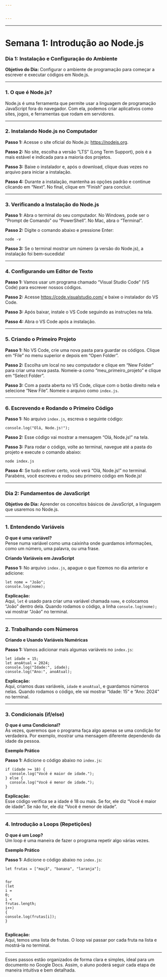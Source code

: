 ```yaml
---


---
```


<hr>
<h1 id="semana-1-introdução-ao-node.js"><strong>Semana 1: Introdução ao Node.js</strong></h1>
<h3 id="dia-1-instalação-e-configuração-do-ambiente"><strong>Dia 1: Instalação e Configuração do Ambiente</strong></h3>
<p><strong>Objetivo do Dia:</strong> Configurar o ambiente de programação para começar a escrever e executar códigos em Node.js.</p>
<hr>
<h3 id="o-que-é-node.js">1. <strong>O que é Node.js?</strong></h3>
<p>Node.js é uma ferramenta que permite usar a linguagem de programação JavaScript fora do navegador. Com ela, podemos criar aplicativos como sites, jogos, e ferramentas que rodam em servidores.</p>
<hr>
<h3 id="instalando-node.js-no-computador">2. <strong>Instalando Node.js no Computador</strong></h3>
<p><strong>Passo 1:</strong> Acesse o site oficial do Node.js: <a href="https://nodejs.org">https://nodejs.org</a>.</p>
<p><strong>Passo 2:</strong> No site, escolha a versão “LTS” (Long Term Support), pois é a mais estável e indicada para a maioria dos projetos.</p>
<p><strong>Passo 3:</strong> Baixe o instalador e, após o download, clique duas vezes no arquivo para iniciar a instalação.</p>
<p><strong>Passo 4:</strong> Durante a instalação, mantenha as opções padrão e continue clicando em “Next”. No final, clique em “Finish” para concluir.</p>
<hr>
<h3 id="verificando-a-instalação-do-node.js">3. <strong>Verificando a Instalação do Node.js</strong></h3>
<p><strong>Passo 1:</strong> Abra o terminal do seu computador. No Windows, pode ser o “Prompt de Comando” ou “PowerShell”. No Mac, abra o “Terminal”.</p>
<p><strong>Passo 2:</strong> Digite o comando abaixo e pressione Enter:</p>
<pre class=" language-bash"><code class="prism  language-bash">node -v
</code></pre>
<p><strong>Passo 3:</strong> Se o terminal mostrar um número (a versão do Node.js), a instalação foi bem-sucedida!</p>
<hr>
<h3 id="configurando-um-editor-de-texto">4. <strong>Configurando um Editor de Texto</strong></h3>
<p><strong>Passo 1:</strong> Vamos usar um programa chamado “Visual Studio Code” (VS Code) para escrever nossos códigos.</p>
<p><strong>Passo 2:</strong> Acesse <a href="https://code.visualstudio.com/">https://code.visualstudio.com/</a> e baixe o instalador do VS Code.</p>
<p><strong>Passo 3:</strong> Após baixar, instale o VS Code seguindo as instruções na tela.</p>
<p><strong>Passo 4:</strong> Abra o VS Code após a instalação.</p>
<hr>
<h3 id="criando-o-primeiro-projeto">5. <strong>Criando o Primeiro Projeto</strong></h3>
<p><strong>Passo 1:</strong> No VS Code, crie uma nova pasta para guardar os códigos. Clique em “File” no menu superior e depois em “Open Folder”.</p>
<p><strong>Passo 2:</strong> Escolha um local no seu computador e clique em “New Folder” para criar uma nova pasta. Nomeie-a como “meu_primeiro_projeto” e clique em “Select Folder”.</p>
<p><strong>Passo 3:</strong> Com a pasta aberta no VS Code, clique com o botão direito nela e selecione “New File”. Nomeie o arquivo como <code>index.js</code>.</p>
<hr>
<h3 id="escrevendo-e-rodando-o-primeiro-código">6. <strong>Escrevendo e Rodando o Primeiro Código</strong></h3>
<p><strong>Passo 1:</strong> No arquivo <code>index.js</code>, escreva o seguinte código:</p>
<pre class=" language-javascript"><code class="prism  language-javascript">console<span class="token punctuation">.</span><span class="token function">log</span><span class="token punctuation">(</span><span class="token string">"Olá, Node.js!"</span><span class="token punctuation">)</span><span class="token punctuation">;</span>
</code></pre>
<p><strong>Passo 2:</strong> Esse código vai mostrar a mensagem “Olá, Node.js!” na tela.</p>
<p><strong>Passo 3:</strong> Para rodar o código, volte ao terminal, navegue até a pasta do projeto e execute o comando abaixo:</p>
<pre class=" language-bash"><code class="prism  language-bash">node index.js
</code></pre>
<p><strong>Passo 4:</strong> Se tudo estiver certo, você verá “Olá, Node.js!” no terminal. Parabéns, você escreveu e rodou seu primeiro código em Node.js!</p>
<hr>
<h3 id="dia-2-fundamentos-de-javascript"><strong>Dia 2: Fundamentos de JavaScript</strong></h3>
<p><strong>Objetivo do Dia:</strong> Aprender os conceitos básicos de JavaScript, a linguagem que usaremos no Node.js.</p>
<hr>
<h3 id="entendendo-variáveis">1. <strong>Entendendo Variáveis</strong></h3>
<p><strong>O que é uma variável?</strong><br>
Pense numa variável como uma caixinha onde guardamos informações, como um número, uma palavra, ou uma frase.</p>
<p><strong>Criando Variáveis em JavaScript</strong></p>
<p><strong>Passo 1:</strong> No arquivo <code>index.js</code>, apague o que fizemos no dia anterior e adicione:</p>
<pre class=" language-javascript"><code class="prism  language-javascript"><span class="token keyword">let</span> nome <span class="token operator">=</span> <span class="token string">"João"</span><span class="token punctuation">;</span>
console<span class="token punctuation">.</span><span class="token function">log</span><span class="token punctuation">(</span>nome<span class="token punctuation">)</span><span class="token punctuation">;</span>
</code></pre>
<p><strong>Explicação:</strong><br>
Aqui, <code>let</code> é usado para criar uma variável chamada <code>nome</code>, e colocamos “João” dentro dela. Quando rodamos o código, a linha <code>console.log(nome);</code> vai mostrar “João” no terminal.</p>
<hr>
<h3 id="trabalhando-com-números">2. <strong>Trabalhando com Números</strong></h3>
<p><strong>Criando e Usando Variáveis Numéricas</strong></p>
<p><strong>Passo 1:</strong> Vamos adicionar mais algumas variáveis no <code>index.js</code>:</p>
<pre class=" language-javascript"><code class="prism  language-javascript"><span class="token keyword">let</span> idade <span class="token operator">=</span> <span class="token number">15</span><span class="token punctuation">;</span>
<span class="token keyword">let</span> anoAtual <span class="token operator">=</span> <span class="token number">2024</span><span class="token punctuation">;</span>
console<span class="token punctuation">.</span><span class="token function">log</span><span class="token punctuation">(</span><span class="token string">"Idade:"</span><span class="token punctuation">,</span> idade<span class="token punctuation">)</span><span class="token punctuation">;</span>
console<span class="token punctuation">.</span><span class="token function">log</span><span class="token punctuation">(</span><span class="token string">"Ano:"</span><span class="token punctuation">,</span> anoAtual<span class="token punctuation">)</span><span class="token punctuation">;</span>
</code></pre>
<p><strong>Explicação:</strong><br>
Aqui, criamos duas variáveis, <code>idade</code> e <code>anoAtual</code>, e guardamos números nelas. Quando rodamos o código, ele vai mostrar “Idade: 15” e “Ano: 2024” no terminal.</p>
<hr>
<h3 id="condicionais-ifelse">3. <strong>Condicionais (if/else)</strong></h3>
<p><strong>O que é uma Condicional?</strong><br>
Às vezes, queremos que o programa faça algo apenas se uma condição for verdadeira. Por exemplo, mostrar uma mensagem diferente dependendo da idade da pessoa.</p>
<p><strong>Exemplo Prático</strong></p>
<p><strong>Passo 1:</strong> Adicione o código abaixo no <code>index.js</code>:</p>
<pre class=" language-javascript"><code class="prism  language-javascript"><span class="token keyword">if</span> <span class="token punctuation">(</span>idade <span class="token operator">&gt;=</span> <span class="token number">18</span><span class="token punctuation">)</span> <span class="token punctuation">{</span>
  console<span class="token punctuation">.</span><span class="token function">log</span><span class="token punctuation">(</span><span class="token string">"Você é maior de idade."</span><span class="token punctuation">)</span><span class="token punctuation">;</span>
<span class="token punctuation">}</span> <span class="token keyword">else</span> <span class="token punctuation">{</span>
  console<span class="token punctuation">.</span><span class="token function">log</span><span class="token punctuation">(</span><span class="token string">"Você é menor de idade."</span><span class="token punctuation">)</span><span class="token punctuation">;</span>
<span class="token punctuation">}</span>
</code></pre>
<p><strong>Explicação:</strong><br>
Esse código verifica se a idade é 18 ou mais. Se for, ele diz “Você é maior de idade”. Se não for, ele diz “Você é menor de idade”.</p>
<hr>
<h3 id="introdução-a-loops-repetições">4. <strong>Introdução a Loops (Repetições)</strong></h3>
<p><strong>O que é um Loop?</strong><br>
Um loop é uma maneira de fazer o programa repetir algo várias vezes.</p>
<p><strong>Exemplo Prático</strong></p>
<p><strong>Passo 1:</strong> Adicione o código abaixo no <code>index.js</code>:</p>
<pre class=" language-javascript"><code class="prism  language-javascript"><span class="token keyword">let</span> frutas <span class="token operator">=</span> <span class="token punctuation">[</span><span class="token string">"maçã"</span><span class="token punctuation">,</span> <span class="token string">"banana"</span><span class="token punctuation">,</span> <span class="token string">"laranja"</span><span class="token punctuation">]</span><span class="token punctuation">;</span>

<span class="token keyword">for</span> <span class="token punctuation">(</span><span class="token keyword">let</span> i <span class="token operator">=</span> <span class="token number">0</span><span class="token punctuation">;</span> i <span class="token operator">&lt;</span> frutas<span class="token punctuation">.</span>length<span class="token punctuation">;</span> i<span class="token operator">++</span><span class="token punctuation">)</span> <span class="token punctuation">{</span>
  console<span class="token punctuation">.</span><span class="token function">log</span><span class="token punctuation">(</span>frutas<span class="token punctuation">[</span>i<span class="token punctuation">]</span><span class="token punctuation">)</span><span class="token punctuation">;</span>
<span class="token punctuation">}</span>
</code></pre>
<p><strong>Explicação:</strong><br>
Aqui, temos uma lista de frutas. O loop vai passar por cada fruta na lista e mostrá-la no terminal.</p>
<hr>
<p>Esses passos estão organizados de forma clara e simples, ideal para um documento no Google Docs. Assim, o aluno poderá seguir cada etapa de maneira intuitiva e bem detalhada.</p>

